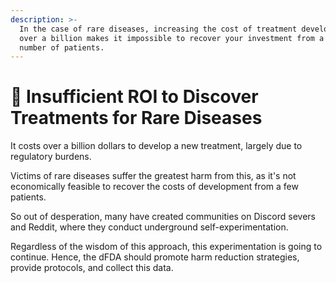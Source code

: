 ```yaml
---
description: >-
  In the case of rare diseases, increasing the cost of treatment development to
  over a billion makes it impossible to recover your investment from a small
  number of patients.
---
```


# 🤒 Insufficient ROI to Discover Treatments for Rare Diseases

It costs over a billion dollars to develop a new treatment, largely due to regulatory burdens.

Victims of rare diseases suffer the greatest harm from this, as it's not economically feasible to recover the costs of development from a few patients.&#x20;

So out of desperation, many have created communities on Discord severs and Reddit, where they conduct underground self-experimentation.

Regardless of the wisdom of this approach, this experimentation is going to continue. Hence, the dFDA should promote harm reduction strategies, provide protocols, and collect this data. &#x20;

